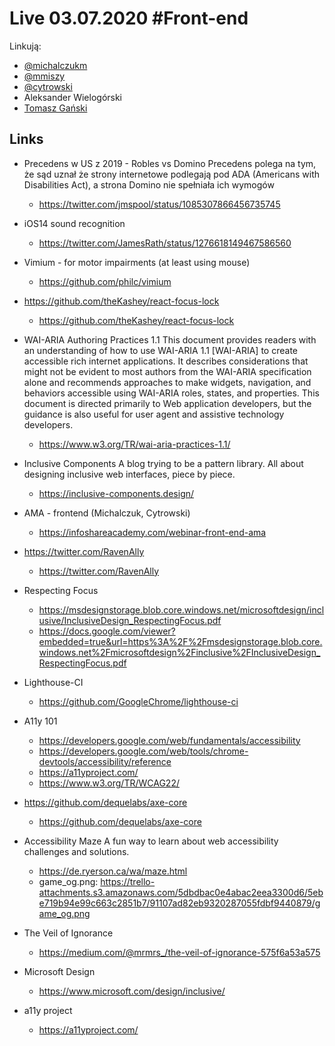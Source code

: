 # Live 03.07.2020 #Front-end

Linkują:
* [@michalczukm](https://twitter.com/michalczukm)
* [@mmiszy](https://twitter.com/mmiszy)
* [@cytrowski](https://twitter.com/cytrowski)
* Aleksander Wielogórski
* [Tomasz Gański](https://www.linkedin.com/in/tomaszganski)

## Links

* Precedens w US z 2019 - Robles vs Domino
  Precedens polega na tym, że sąd uznał że strony internetowe podlegają pod ADA (Americans with Disabilities Act), a strona Domino nie spełniała ich wymogów

  * https://twitter.com/jmspool/status/1085307866456735745
* iOS14 sound recognition
  * https://twitter.com/JamesRath/status/1276618149467586560
* Vimium - for motor impairments (at least using mouse)
  * https://github.com/philc/vimium
* https://github.com/theKashey/react-focus-lock
  * https://github.com/theKashey/react-focus-lock
* WAI-ARIA Authoring Practices 1.1
  This document provides readers with an understanding of how to use WAI-ARIA 1.1 [WAI-ARIA] to create accessible rich internet applications.       It describes considerations that might not be evident to most authors from the WAI-ARIA specification alone and recommends approaches to make widgets, navigation, and behaviors accessible using WAI-ARIA roles, states, and properties.       This document is directed primarily to Web application developers, but the guidance is also useful for user agent and assistive technology developers.

  * https://www.w3.org/TR/wai-aria-practices-1.1/
* Inclusive Components
  A blog trying to be a pattern library. All about designing inclusive web interfaces, piece by piece.

  * https://inclusive-components.design/
* AMA - frontend (Michalczuk, Cytrowski)
  * https://infoshareacademy.com/webinar-front-end-ama
* https://twitter.com/RavenAlly
  * https://twitter.com/RavenAlly
* Respecting Focus
  * https://msdesignstorage.blob.core.windows.net/microsoftdesign/inclusive/InclusiveDesign_RespectingFocus.pdf
  * https://docs.google.com/viewer?embedded=true&url=https%3A%2F%2Fmsdesignstorage.blob.core.windows.net%2Fmicrosoftdesign%2Finclusive%2FInclusiveDesign_RespectingFocus.pdf
* Lighthouse-CI
  * https://github.com/GoogleChrome/lighthouse-ci
* A11y 101
  * https://developers.google.com/web/fundamentals/accessibility
  * https://developers.google.com/web/tools/chrome-devtools/accessibility/reference
  * https://a11yproject.com/
  * https://www.w3.org/TR/WCAG22/
* https://github.com/dequelabs/axe-core
  * https://github.com/dequelabs/axe-core
* Accessibility Maze
  A fun way to learn about web accessibility challenges and solutions.
  * https://de.ryerson.ca/wa/maze.html
  * game_og.png: https://trello-attachments.s3.amazonaws.com/5dbdbac0e4abac2eea3300d6/5ebe719b94e99c663c2851b7/91107ad82eb9320287055fdbf9440879/game_og.png
* The Veil of Ignorance
  * https://medium.com/@mrmrs_/the-veil-of-ignorance-575f6a53a575
* Microsoft Design
  * https://www.microsoft.com/design/inclusive/
* a11y project
  * https://a11yproject.com/